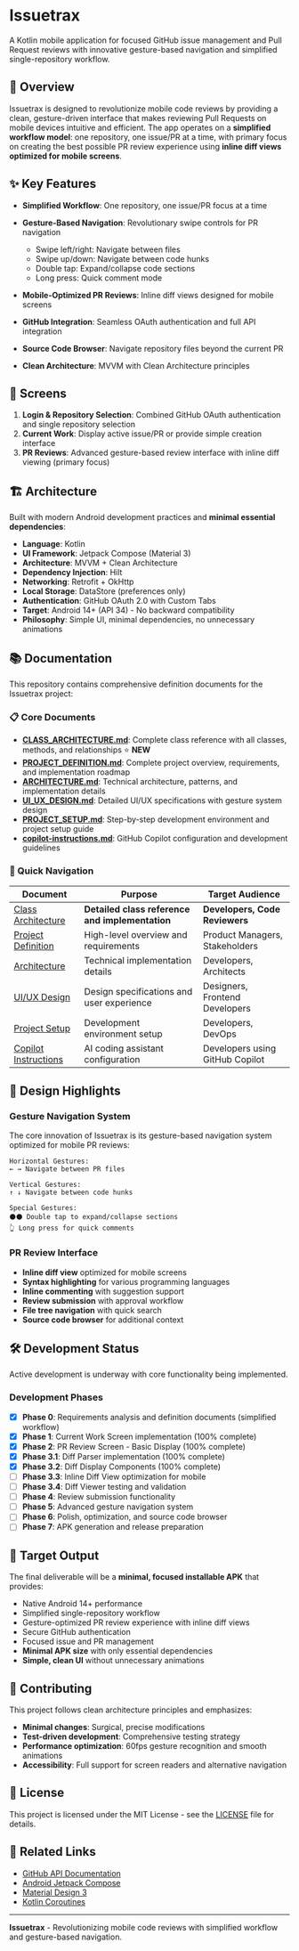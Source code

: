 # Issuetrax

A Kotlin mobile application for focused GitHub issue management and Pull Request reviews with innovative gesture-based navigation and simplified single-repository workflow.

## 🚀 Overview

Issuetrax is designed to revolutionize mobile code reviews by providing a clean, gesture-driven interface that makes reviewing Pull Requests on mobile devices intuitive and efficient. The app operates on a **simplified workflow model**: one repository, one issue/PR at a time, with primary focus on creating the best possible PR review experience using **inline diff views optimized for mobile screens**.

## ✨ Key Features

- **Simplified Workflow**: One repository, one issue/PR focus at a time
- **Gesture-Based Navigation**: Revolutionary swipe controls for PR navigation
  - Swipe left/right: Navigate between files
  - Swipe up/down: Navigate between code hunks
  - Double tap: Expand/collapse code sections
  - Long press: Quick comment mode

- **Mobile-Optimized PR Reviews**: Inline diff views designed for mobile screens
- **GitHub Integration**: Seamless OAuth authentication and full API integration
- **Source Code Browser**: Navigate repository files beyond the current PR
- **Clean Architecture**: MVVM with Clean Architecture principles

## 📱 Screens

1. **Login & Repository Selection**: Combined GitHub OAuth authentication and single repository selection
2. **Current Work**: Display active issue/PR or provide simple creation interface
3. **PR Reviews**: Advanced gesture-based review interface with inline diff viewing (primary focus)

## 🏗️ Architecture

Built with modern Android development practices and **minimal essential dependencies**:

- **Language**: Kotlin
- **UI Framework**: Jetpack Compose (Material 3)
- **Architecture**: MVVM + Clean Architecture
- **Dependency Injection**: Hilt
- **Networking**: Retrofit + OkHttp
- **Local Storage**: DataStore (preferences only)
- **Authentication**: GitHub OAuth 2.0 with Custom Tabs
- **Target**: Android 14+ (API 34) - No backward compatibility
- **Philosophy**: Simple UI, minimal dependencies, no unnecessary animations

## 📚 Documentation

This repository contains comprehensive definition documents for the Issuetrax project:

### 📋 Core Documents

- **[CLASS_ARCHITECTURE.md](doc/CLASS_ARCHITECTURE.md)**: Complete class reference with all classes, methods, and relationships ⭐ **NEW**
- **[PROJECT_DEFINITION.md](doc/PROJECT_DEFINITION.md)**: Complete project overview, requirements, and implementation roadmap
- **[ARCHITECTURE.md](doc/ARCHITECTURE.md)**: Technical architecture, patterns, and implementation details
- **[UI_UX_DESIGN.md](doc/UI_UX_DESIGN.md)**: Detailed UI/UX specifications with gesture system design
- **[PROJECT_SETUP.md](doc/PROJECT_SETUP.md)**: Step-by-step development environment and project setup guide
- **[copilot-instructions.md](.github/copilot-instructions.md)**: GitHub Copilot configuration and development guidelines

### 🎯 Quick Navigation

| Document | Purpose | Target Audience |
|----------|---------|-----------------|
| [Class Architecture](doc/CLASS_ARCHITECTURE.md) | **Detailed class reference and implementation** | **Developers, Code Reviewers** |
| [Project Definition](doc/PROJECT_DEFINITION.md) | High-level overview and requirements | Product Managers, Stakeholders |
| [Architecture](doc/ARCHITECTURE.md) | Technical implementation details | Developers, Architects |
| [UI/UX Design](doc/UI_UX_DESIGN.md) | Design specifications and user experience | Designers, Frontend Developers |
| [Project Setup](doc/PROJECT_SETUP.md) | Development environment setup | Developers, DevOps |
| [Copilot Instructions](.github/copilot-instructions.md) | AI coding assistant configuration | Developers using GitHub Copilot |

## 🎨 Design Highlights

### Gesture Navigation System
The core innovation of Issuetrax is its gesture-based navigation system optimized for mobile PR reviews:

```
Horizontal Gestures:
← → Navigate between PR files

Vertical Gestures:
↑ ↓ Navigate between code hunks

Special Gestures:
⚫⚫ Double tap to expand/collapse sections
👆 Long press for quick comments
```

### PR Review Interface
- **Inline diff view** optimized for mobile screens
- **Syntax highlighting** for various programming languages
- **Inline commenting** with suggestion support
- **Review submission** with approval workflow
- **File tree navigation** with quick search
- **Source code browser** for additional context

## 🛠️ Development Status

Active development is underway with core functionality being implemented.

### Development Phases

- [x] **Phase 0**: Requirements analysis and definition documents (simplified workflow)
- [x] **Phase 1**: Current Work Screen implementation (100% complete)
- [x] **Phase 2**: PR Review Screen - Basic Display (100% complete)
- [x] **Phase 3.1**: Diff Parser implementation (100% complete)
- [x] **Phase 3.2**: Diff Display Components (100% complete)
- [ ] **Phase 3.3**: Inline Diff View optimization for mobile
- [ ] **Phase 3.4**: Diff Viewer testing and validation
- [ ] **Phase 4**: Review submission functionality
- [ ] **Phase 5**: Advanced gesture navigation system
- [ ] **Phase 6**: Polish, optimization, and source code browser
- [ ] **Phase 7**: APK generation and release preparation

## 🎯 Target Output

The final deliverable will be a **minimal, focused installable APK** that provides:
- Native Android 14+ performance
- Simplified single-repository workflow
- Gesture-optimized PR review experience with inline diff views
- Secure GitHub authentication
- Focused issue and PR management
- **Minimal APK size** with only essential dependencies
- **Simple, clean UI** without unnecessary animations

## 🤝 Contributing

This project follows clean architecture principles and emphasizes:
- **Minimal changes**: Surgical, precise modifications
- **Test-driven development**: Comprehensive testing strategy
- **Performance optimization**: 60fps gesture recognition and smooth animations
- **Accessibility**: Full support for screen readers and alternative navigation

## 📄 License

This project is licensed under the MIT License - see the [LICENSE](LICENSE) file for details.

## 🔗 Related Links

- [GitHub API Documentation](https://docs.github.com/en/rest)
- [Android Jetpack Compose](https://developer.android.com/jetpack/compose)
- [Material Design 3](https://m3.material.io/)
- [Kotlin Coroutines](https://kotlinlang.org/docs/coroutines-overview.html)

---

**Issuetrax** - Revolutionizing mobile code reviews with simplified workflow and gesture-based navigation. 
